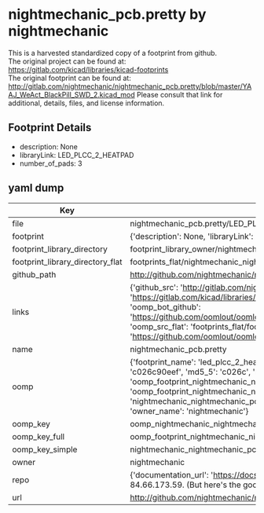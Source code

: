 # nightmechanic_pcb.pretty by nightmechanic  
This is a harvested standardized copy of a footprint from github.  
The original project can be found at:  
https://gitlab.com/kicad/libraries/kicad-footprints  
The original footprint can be found at:
http://gitlab.com/nightmechanic/nightmechanic_pcb.pretty/blob/master/YAAJ_WeAct_BlackPill_SWD_2.kicad_mod
Please consult that link for additional, details, files, and license information.  
## Footprint Details
* description: None  
* libraryLink: LED_PLCC_2_HEATPAD  
* number_of_pads: 3  
## yaml dump  
| Key | Value |  
| --- | --- |  
| file | nightmechanic_pcb.pretty/LED_PLCC_2_HEATPAD.kicad_mod |  
| footprint | {'description': None, 'libraryLink': 'LED_PLCC_2_HEATPAD', 'number_of_pads': 3} |  
| footprint_library_directory | footprint_library_owner/nightmechanic_nightmechanic_pcb.pretty |  
| footprint_library_directory_flat | footprints_flat/nightmechanic_nightmechanic_pcb_led_plcc_2_heatpad/working |  
| github_path | http://github.com/nightmechanic/nightmechanic_pcb.pretty/blob/master/LED_PLCC_2_HEATPAD.kicad_mod |  
| links | {'github_src': 'http://gitlab.com/nightmechanic/nightmechanic_pcb.pretty/blob/master/YAAJ_WeAct_BlackPill_SWD_2.kicad_mod', 'github_src_repo': 'https://gitlab.com/kicad/libraries/kicad-footprints', 'oomp_bot': 'footprints/nightmechanic_nightmechanic_pcb_led_plcc_2_heatpad/working', 'oomp_bot_github': 'https://github.com/oomlout/oomlout_oomp_footprint_bot/tree/main/footprints/nightmechanic_nightmechanic_pcb_led_plcc_2_heatpad/working', 'oomp_src_flat': 'footprints_flat/footprints_flat/nightmechanic_nightmechanic_pcb_led_plcc_2_heatpad/working', 'oomp_src_flat_github': 'https://github.com/oomlout/oomlout_oomp_footprint_src/tree/main/footprints_flat/nightmechanic_nightmechanic_pcb_led_plcc_2_heatpad/working'} |  
| name | nightmechanic_pcb.pretty |  
| oomp | {'footprint_name': 'led_plcc_2_heatpad', 'library_name': 'nightmechanic_pcb', 'md5': 'c026c90eef15f67737faccd5082bfbee', 'md5_10': 'c026c90eef', 'md5_5': 'c026c', 'md5_6': 'c026c9', 'oomp_key': 'oomp_nightmechanic_nightmechanic_pcb_led_plcc_2_heatpad', 'oomp_key_extra': 'oomp_footprint_nightmechanic_nightmechanic_pcb_led_plcc_2_heatpad', 'oomp_key_full': 'oomp_footprint_nightmechanic_nightmechanic_pcb_led_plcc_2_heatpad_c026c9', 'oomp_key_simple': 'nightmechanic_nightmechanic_pcb_led_plcc_2_heatpad', 'original_filename': 'nightmechanic_pcb.pretty/LED_PLCC_2_HEATPAD.kicad_mod', 'owner_name': 'nightmechanic'} |  
| oomp_key | oomp_nightmechanic_nightmechanic_pcb_led_plcc_2_heatpad |  
| oomp_key_full | oomp_footprint_nightmechanic_nightmechanic_pcb_led_plcc_2_heatpad |  
| oomp_key_simple | nightmechanic_nightmechanic_pcb_led_plcc_2_heatpad |  
| owner | nightmechanic |  
| repo | {'documentation_url': 'https://docs.github.com/rest/overview/resources-in-the-rest-api#rate-limiting', 'message': "API rate limit exceeded for 84.66.173.59. (But here's the good news: Authenticated requests get a higher rate limit. Check out the documentation for more details.)"} |  
| url | http://github.com/nightmechanic/nightmechanic_pcb.pretty |  


